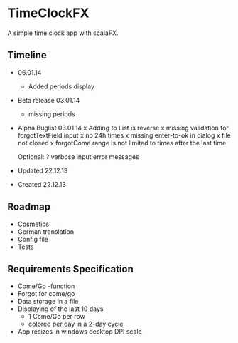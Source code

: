 # TimeClockFX

A simple time clock app with scalaFX.

## Timeline

- 06.01.14 
	- Added periods display

- Beta release 03.01.14
	- missing periods
	
- Alpha Buglist 03.01.14
  x Adding to List is reverse
  x missing validation for forgotTextField input
  x no 24h times
  x missing enter-to-ok in dialog
  x file not closed
  x forgotCome range is not limited to times after the last time
  
  Optional:
  ? verbose input error messages
  
- Updated 22.12.13
- Created 22.12.13

## Roadmap
- Cosmetics
- German translation
- Config file
- Tests

## Requirements Specification

- Come/Go -function
- Forgot for come/go
- Data storage in a file
- Displaying of the last 10 days
  - 1 Come/Go per row
  - colored per day in a 2-day cycle
- App resizes in windows desktop DPI scale
